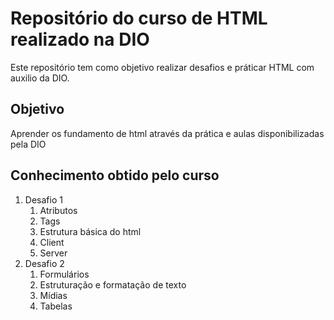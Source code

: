 # Repositório do curso de HTML realizado na DIO
Este repositório tem como objetivo realizar desafios e práticar HTML com auxilio da DIO.
## Objetivo
Aprender os fundamento de html através da prática e aulas disponibilizadas pela DIO
## Conhecimento obtido pelo curso
1. Desafio 1
    1. Atributos
    2. Tags
    3. Estrutura básica do html
    4. Client
    5. Server
1. Desafio 2
    1. Formulários
    2. Estruturação e formatação de texto
    3. Mídias
    4. Tabelas
